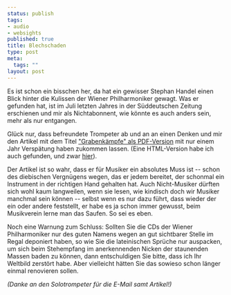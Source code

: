 ```yaml
--- 
status: publish
tags: 
- audio
- websights
published: true
title: Blechschaden
type: post
meta: 
  tags: ""
layout: post
---
```

Es ist schon ein bisschen her, da hat ein gewisser Stephan Handel einen Blick hinter die Kulissen der Wiener Philharmoniker gewagt. Was er gefunden hat, ist im Juli letzten Jahres in der Süddeutschen Zeitung erschienen und mir als Nichtabonnent, wie könnte es auch anders sein, mehr als nur entgangen.

Glück nur, dass befreundete Trompeter ab und an an einen Denken und mir den Artikel mit dem Titel <a id="p644" href="/uploads/2006/08/grabenkaempfe.pdf" title="Grabenkämpfe im Orchester">"Grabenkämpfe" als PDF-Version</a> mit nur einem Jahr Verspätung haben zukommen lassen. (Eine HTML-Version habe ich auch gefunden, und zwar <a href="http://www.wer-weiss-was.de/theme180/article3050116.html">hier</a>).

Der Artikel ist so wahr, dass er für Musiker ein absolutes Muss ist -- schon des diebischen Vergnügens wegen, das er jedem bereitet, der schonmal ein Instrument in der richtigen Hand gehalten hat. Auch Nicht-Musiker dürften sich wohl kaum langweilen, wenn sie lesen, wie kindisch doch wir Musiker manchmal sein können -- selbst wenn es nur dazu führt, dass wieder der ein oder andere feststellt, er habe es ja schon immer gewusst, beim Musikverein lerne man das Saufen. So sei es eben.

Noch eine Warnung zum Schluss: Sollten Sie die CDs der Wiener Philharmoniker nur des guten Namens wegen an gut sichtbarer Stelle im Regal deponiert haben, so wie Sie die lateinischen Sprüche nur auspacken, um sich beim Stehempfang im anerkennenden Nicken der staunenden Massen baden zu können, dann entschuldigen Sie bitte, dass ich Ihr Weltbild zerstört habe. Aber vielleicht hätten Sie das sowieso schon länger einmal renovieren sollen.

<em>(Danke an den Solotrompeter für die E-Mail samt Artikel!)</em>
